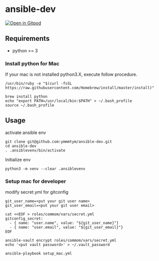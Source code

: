 # ansible-dev

[![Open in Gitpod](https://gitpod.io/button/open-in-gitpod.svg)](https://gitpod.io/#https://github.com/ymmmtym/ansible-dev)

## Requirements

- python >= 3

### Install python for Mac

If your mac is not installed python3.X, execute follow procedure.

```
/usr/bin/ruby -e "$(curl -fsSL https://raw.githubusercontent.com/Homebrew/install/master/install)"

brew install python
echo "export PATH=/usr/local/bin:$PATH" > ~/.bash_profile
source ~/.bash_profile
```

## Usage

activate ansible env

```
git clone git@github.com:ymmmtym/ansible-dev.git
cd ansible-dev
. .ansiblevenv/bin/activate
```

Initialize env

```
python3 -m venv --clear .ansiblevenv
```

### Setup mac for developer

modify secret.yml for gitconfig

```
git_user_name=<put your git user name>
git_user_email=<put your git user email>

cat <<EOF > roles/commom/vars/secret.yml
gitconfig_secret:
  - { name: "user.name", value: "${git_user_name}"}
  - { name: "user.email", value: "${git_user_email}"}
EOF

ansible-vault encrypt roles/commom/vars/secret.yml
echo '<put vault password>' > ~/.vault_password

ansible-playbook setup_mac.yml
```
